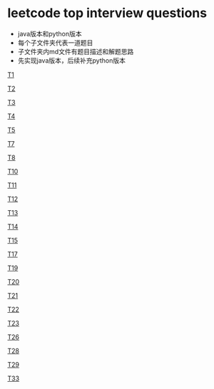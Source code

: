 # leetcode top interview questions 
- java版本和python版本
- 每个子文件夹代表一道题目
- 子文件夹内md文件有题目描述和解题思路
- 先实现java版本，后续补充python版本

[T1](./T0001_two_sum)

[T2](./T0002_add_2list_numbers)

[T3](./T0003_longest_substring_without_repeating_characters)

[T4](./T0004_median_of_2sorted_arrays)

[T5](./T0005_longest_palindromic_substring)

[T7](./T0007_reverse_integer)

[T8](./T0008_string_to_integer)

[T10](./T0010_regular_expression_matching)

[T11](./T0011_container_with_most_water)

[T12](./T0012_integer_to_roman)

[T13](./T0013_roman_to_integer)

[T14](./T0014_longest_common_prefix)

[T15](./T0015_3_sum)

[T17](./T0017_letter_combinations_of_a_phone_number)

[T19](./T0019_remove_nth_node_from_end_of_list)

[T20](./T0020_valid_parentheses)

[T21](./T0021_merge_two_sorted_lists)

[T22](./T0022_generate_parentheses)

[T23](./T0023_merge_k_sorted_lists)

[T26](./T0026_remove_duplicates_from_sorted_array)

[T28](./T0028_Implement_strStr)

[T29](./T0029_divide_two_integers)

[T33](./T0033_search_in_rotated_sorted_array)